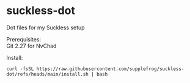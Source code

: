 # suckless-dot
Dot files for my Suckless setup  

Prerequisites:  
Git 2.27 for NvChad  

Install:
```
curl -fsSL https://raw.githubusercontent.com/supplefrog/suckless-dot/refs/heads/main/install.sh | bash
```
